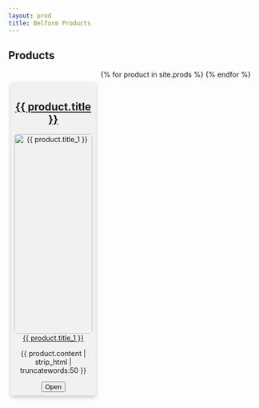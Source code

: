 ```yaml
---
layout: prod
title: Belform Products
---
```


<style>

    .column_f {
        float: left;
        width: 33%;
        padding: 0 10px;
    }
    .row_f {margin: 0 -5px;}
    .row_f:after {
        content: "";
        display: table;
        clear: both;
    }
    @media screen and (max-width: 700px) {
        .column_f {
        width: 100%;
        display: block;
        margin-bottom: 20px;
        }
    }
    .card_f {
        box-shadow: 0 4px 8px 0 rgba(0, 0, 0, 0.2);
        border-radius: 5px;
        padding: 7px;
        text-align: center;
        background-color: #f1f1f1;
        margin-top: 1.5rem;
    }
    .card_f img{
        height: 100%;
        object-fit: cover;
        max-height: 100%;
        width:100%;
        height: 400px;
        border-radius: 5px;
        cursor: pointer;
    }
</style>


<h2>Products</h2>

<div class="row_f">
    {% for product in site.prods %}
    <div class="column_f">
        <div class="card_f">
        <h2><a href="{{ product.url }}">{{ product.title }}</a></h2>
            <a href="{{ product.url }}">
            <img src="{{ product.image_url }}" alt="{{ product.title_1 }}">
            <div class="caption">{{ product.title_1 }}</div>
            </a>
            <p>{{ product.content | strip_html | truncatewords:50 }}</p>
            <button onclick="location.href='{{ product.url }}'">Open</button>
        </div>
    </div>
    {% endfor %}
</div>
